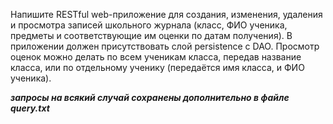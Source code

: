 Напишите RESTful web-приложение для создания, изменения, удаления и просмотра записей школьного журнала 
(класс, ФИО ученика, предметы и соответствующие им оценки по датам получения). 
В приложении должен присутствовать слой persistence с DAO. Просмотр оценок можно 
делать по всем ученикам класса, передав название класса, или по отдельному ученику 
(передаётся имя класса, и ФИО ученика).

***запросы на всякий случай сохранены дополнительно в файле query.txt***